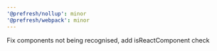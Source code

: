 ```yaml
---
'@prefresh/nollup': minor
'@prefresh/webpack': minor
---
```


Fix components not being recognised, add isReactComponent check
